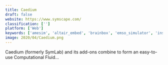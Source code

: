 ```yaml
---
title: Caedium
draft: false 
website: https://www.symscape.com/
classification: ['']
platform: ['Web']
keywords: ['amesim', 'altair_embed', 'brainbox', 'emso_simulator', 'insight_maker', 'jumpdrive', 'librepcb', 'logiccircuit', 'qucs', 'reduce_by_flawless_app', 'scilab', 'sketch_40', 'sketch_the_ripper', 'timeline_for_sketch', 'vissim', 'wolframalpha', 'xcos', 'yenka']
image: 2020/04/Caedium.png
---
```

Caedium (formerly SymLab) and its add-ons combine to form an easy-to-use Computational Fluid...